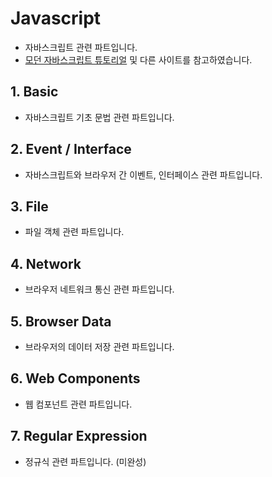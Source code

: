 # Javascript

- 자바스크립트 관련 파트입니다.
- [모던 자바스크립트 튜토리얼](https://ko.javascript.info/) 및 다른 사이트를 참고하였습니다.

## 1. Basic

- 자바스크립트 기초 문법 관련 파트입니다.

## 2. Event / Interface

- 자바스크립트와 브라우저 간 이벤트, 인터페이스 관련 파트입니다.

## 3. File

- 파일 객체 관련 파트입니다.

## 4. Network

- 브라우저 네트워크 통신 관련 파트입니다.

## 5. Browser Data

- 브라우저의 데이터 저장 관련 파트입니다.

## 6. Web Components

- 웹 컴포넌트 관련 파트입니다.

## 7. Regular Expression

- 정규식 관련 파트입니다. (미완성)
